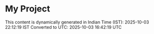# My Project

This content is dynamically generated in Indian Time (IST): 2025-10-03 22:12:19 IST
Converted to UTC: 2025-10-03 16:42:19 UTC
